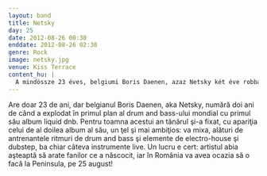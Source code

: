 ```yaml
---
layout: band
title: Netsky
day: 25
date: 2012-08-26 00:30
enddate: 2012-08-26 02:30
genre: Rock
image: netsky.jpg
venue: Kiss Terrace
content_hu: |
  A mindössze 23 éves, belgiumi Boris Daenen, azaz Netsky két éve robbant be a drum and bass élmezőnyébe, ahol első, liquid dnb lemezével biztosította be helyét. Idén tavasszal megjelenő második lemezén még magasabbra teszi a lécet: a kezeket-a-magasba drum and bass mellé electro-house és dubstep elemeket és élő hangszereket csempészett a képletbe, és már alig várja, hogy népes rajongótáborának is bemutathassa az új szerzeményeket. Romániában erre azalkalomra augusztus 25-én, a Félsziget Teraszán kerül sor.
---
```


Are doar 23 de ani, dar belgianul Boris Daenen, aka Netsky, numără doi ani de când a explodat în primul plan al drum and bass-ului mondial cu primul său album liquid dnb. Pentru toamna acestui an tânărul şi-a fixat, cu apariţia celui de al doilea album al său, un ţel şi mai ambiţios: va mixa, alături de antrenantele ritmuri de drum and bass şi elemente de electro-house şi dubstep, ba chiar câteva instrumente live. Un lucru e cert: artistul abia aşteaptă să arate fanilor ce a născocit, iar în România va avea ocazia să o facă la Peninsula, pe 25 august! 